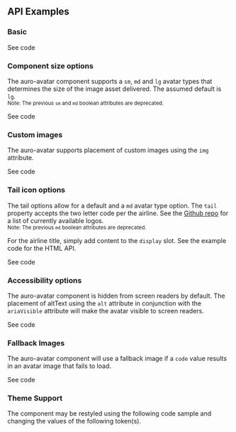 <!-- AURO-GENERATED-CONTENT:START (FILE:src=./../docs/api.md) -->
<!-- AURO-GENERATED-CONTENT:END -->

## API Examples

### Basic

<div class="exampleWrapper">
  <!-- AURO-GENERATED-CONTENT:START (FILE:src=./../apiExamples/basic.html) -->
  <!-- AURO-GENERATED-CONTENT:END -->
</div>
<auro-accordion alignRight>
  <span slot="trigger">See code</span>

<!-- AURO-GENERATED-CONTENT:START (CODE:src=./../apiExamples/basic.html) -->
<!-- AURO-GENERATED-CONTENT:END -->

</auro-accordion>

### Component size options

The auro-avatar component supports a `sm`, `md` and `lg` avatar types that determines the size of the image asset delivered. The assumed default is `lg`.</br>
<small>Note: The previous `sm` and `md` boolean attributes are deprecated.</small>

<div class="exampleWrapper">
  <!-- AURO-GENERATED-CONTENT:START (FILE:src=./../apiExamples/size.html) -->
  <!-- AURO-GENERATED-CONTENT:END -->
</div>
<auro-accordion alignRight>
  <span slot="trigger">See code</span>

<!-- AURO-GENERATED-CONTENT:START (CODE:src=./../apiExamples/size.html) -->
<!-- AURO-GENERATED-CONTENT:END -->

</auro-accordion>

### Custom images

The auro-avatar supports placement of custom images using the `img` attribute.

<div class="exampleWrapper">
  <!-- AURO-GENERATED-CONTENT:START (FILE:src=./../apiExamples/customImage.html) -->
  <!-- AURO-GENERATED-CONTENT:END -->
</div>
<auro-accordion alignRight>
  <span slot="trigger">See code</span>

<!-- AURO-GENERATED-CONTENT:START (CODE:src=./../apiExamples/customImage.html) -->
<!-- AURO-GENERATED-CONTENT:END -->

</auro-accordion>

### Tail icon options

The tail options allow for a default and a `md` avatar type option. The `tail` property accepts the two letter code per the airline. See the [Github repo](https://github.com/AlaskaAirlines/Icons/tree/master/src/icons/logos) for a list of currently available logos.</br>
<small>Note: The previous `md` boolean attributes are deprecated.</small>

For the airline title, simply add content to the `display` slot. See the example code for the HTML API.

<div class="exampleWrapper">
  <!-- AURO-GENERATED-CONTENT:START (FILE:src=./../apiExamples/tail.html) -->
  <!-- AURO-GENERATED-CONTENT:END -->
</div>
<auro-accordion alignRight>
  <span slot="trigger">See code</span>

<!-- AURO-GENERATED-CONTENT:START (CODE:src=./../apiExamples/tail.html) -->
<!-- AURO-GENERATED-CONTENT:END -->

</auro-accordion>

### Accessibility options

The auro-avatar component is hidden from screen readers by default. The placement of altText using the `alt` attribute in conjunction with the `ariaVisible` attribute will make the avatar visible to screen readers.

<div class="exampleWrapper">
  <!-- AURO-GENERATED-CONTENT:START (FILE:src=./../apiExamples/accessibility.html) -->
  <!-- AURO-GENERATED-CONTENT:END -->
</div>
<auro-accordion alignRight>
  <span slot="trigger">See code</span>

<!-- AURO-GENERATED-CONTENT:START (CODE:src=./../apiExamples/accessibility.html) -->
<!-- AURO-GENERATED-CONTENT:END -->

</auro-accordion>

### Fallback Images

The auro-avatar component will use a fallback image if a `code` value results in an avatar image that fails to load.

<div class="exampleWrapper">
  <!-- AURO-GENERATED-CONTENT:START (FILE:src=./../apiExamples/fallback.html) -->
  <!-- AURO-GENERATED-CONTENT:END -->
</div>
<auro-accordion alignRight>
  <span slot="trigger">See code</span>

<!-- AURO-GENERATED-CONTENT:START (CODE:src=./../apiExamples/fallback.html) -->
<!-- AURO-GENERATED-CONTENT:END -->

</auro-accordion>

### Theme Support

The component may be restyled using the following code sample and changing the values of the following token(s).

<!-- AURO-GENERATED-CONTENT:START (CODE:src=./../src/styles/tokens.scss) -->
<!-- AURO-GENERATED-CONTENT:END -->
